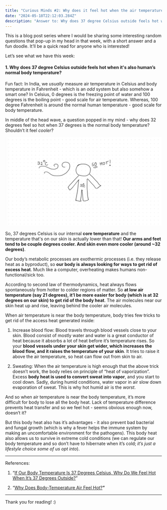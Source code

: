 ```yaml
---
title: "Curious Minds #2: Why does it feel hot when the air temperature is as hot as our own body temperature?"
date: "2024-05-18T22:12:03.284Z"
description: "Answer to: Why does 37 degree Celsius outside feels hot when it's also human’s normal body temperature?"
---
```



This is a blog post series where I would be sharing some interesting random questions that pop-up in my head in that week, with a short answer and a fun doodle. It’ll be a quick read for anyone who is interested! 

Let’s see what we have this week: 

#### 1. Why does 37 degree Celsius outside feels hot when it's also human’s normal body temperature?  
Fun fact: In India, we _usually_ measure air temperature in Celsius and body temperature in Fahrenheit - which is an _odd_ system but also somehow a smart one? In Celsius, 0 degrees is the freezing point of water and 100 degrees is the boiling point - good scale for air temperature. Whereas, 100 degree Fahrenheit is around the normal human temperature - good scale for body temperature.   

In middle of the head wave, a question popped in my mind - why does 32 degrees feel so hot when 37 degrees is the normal body temperature? Shouldn’t it feel _cooler_? 

![](images/46214b4f-e589-4372-a2b4-b58aae6c673e.png) 

So, 37 degrees Celsius is our internal **core temperature** and the temperature that's on our skin is actually lower than that! **Our arms and feet tend to be couple degrees cooler. And skin even more cooler (around ~32 degrees)**.  

Our body’s metabolic processes are exothermic processes (i.e. they release heat as a byproduct), so **our body is always looking for ways to get rid of excess heat**. Much like a computer, overheating makes humans non-functional/sick too.  

According to second law of thermodynamics, heat always flows spontaneously from hotter to colder regions of matter. So **at low air temperature (say 21 degrees), it’l be more easier for body (which is at 32 degrees on our skin) to get rid of the body heat**. The air molecules near our skin heat up and rise, leaving behind the cooler air molecules.  

When air temperature is near the body temperature, body tries few tricks to get rid of the access heat generated inside: 

1. Increase blood flow: Blood travels through blood vessels close to your skin. Blood consist of mostly water and water is a great conductor of heat because it absorbs a lot of heat before it’s temperature rises. So your **blood vessels under your skin get wider, which increases the blood flow, and it raises the temperature of your skin**. It tries to raise it above the air temperature, so heat can flow out from skin to air.  

 
2. Sweating: When the air temperature is high enough that the above trick doesn’t work, the body relies on principle of “heat of vaporization”. Excess **body heat is used to convert sweat into vapor**, and you start to cool down. Sadly, during humid conditions, water vapor in air slow down evaporation of sweat. This is why hot humid air is the _worst_. 

 
And so when air temperature is near the body temperature, it’s more difficult for body to lose all the body heat. Lack of temperature difference prevents heat transfer and so we feel hot - seems obvious enough now, doesn’t it?  

But this body heat also has it’s advantages - it also prevent bad bacterial and fungal growth (which is why a fever helps the immune system by making an uncomfortable environment for the pathogens). This body heat also allows us to survive in extreme cold conditions (we can regulate our body temperature and so don’t have to hibernate when it’s cold; _it’s just a lifestyle choice some of us opt into_). 


--- 
References: 

1. “[If Our Body Temperature Is 37 Degrees Celsius, Why Do We Feel Hot When It’s 37 Degrees Outside?](https://www.scienceabc.com/humans/if-the-body-temperature-is-37-degree-celsius-why-do-you-feel-hot-when-its-37-degrees-outside.html)” 

 
2. “[Why Does Body-Temperature Air Feel Hot?](https://www.youtube.com/watch?v=efg_gbzbyGk)**”** 

 

--- 
Thank you for reading! :) 

 